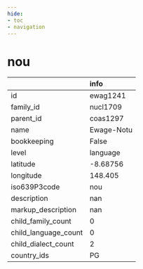 ```yaml
---
hide:
- toc
- navigation
---
```

# nou
|                      | info       |
|:---------------------|:-----------|
| id                   | ewag1241   |
| family_id            | nucl1709   |
| parent_id            | coas1297   |
| name                 | Ewage-Notu |
| bookkeeping          | False      |
| level                | language   |
| latitude             | -8.68756   |
| longitude            | 148.405    |
| iso639P3code         | nou        |
| description          | nan        |
| markup_description   | nan        |
| child_family_count   | 0          |
| child_language_count | 0          |
| child_dialect_count  | 2          |
| country_ids          | PG         |
